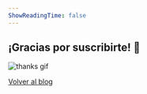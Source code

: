 ```yaml
---
ShowReadingTime: false
---
```

## ¡Gracias por suscribirte! 🤍

![thanks gif](/thanks.gif)

[Volver al blog](https://www.anwarjamis.com/)
